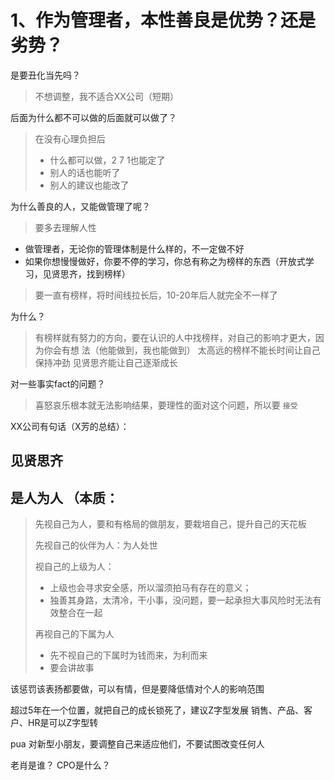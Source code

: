 # 1、作为管理者，本性善良是优势？还是劣势？
是要丑化当先吗？
> 不想调整，我不适合XX公司（短期）

后面为什么都不可以做的后面就可以做了？
> 在没有心理负担后
>  - 什么都可以做，2 7 1也能定了
>  - 别人的话也能听了
>  - 别人的建议也能改了

为什么善良的人，又能做管理了呢？ 
> 要多去理解人性
- 做管理者，无论你的管理体制是什么样的，不一定做不好
- 如果你想慢慢做好，你要不停的学习，你总有称之为榜样的东西（开放式学习，见贤思齐，找到榜样）


> 要一直有榜样，将时间线拉长后，10-20年后人就完全不一样了
 
为什么？
> 有榜样就有努力的方向，要在认识的人中找榜样，对自己的影响才更大，因为你会有想 法（他能做到，我也能做到）
> 太高远的榜样不能长时间让自己保持冲劲
> 见贤思齐能让自己逐渐成长

对一些事实fact的问题？
> 喜怒哀乐根本就无法影响结果，要理性的面对这个问题，所以要 `接受` 

XX公司有句话（X芳的总结）：
## 见贤思齐 
## 是人为人 （本质：
> 先视自己为人，要和有格局的做朋友，要栽培自己，提升自己的天花板
> 
> 先视自己的伙伴为人：为人处世
> 
> 视自己的上级为人：
> - 上级也会寻求安全感，所以溜须拍马有存在的意义；
> - 独善其身路，太清冷，干小事，没问题，要一起承担大事风险时无法有效整合在一起
> 
> 再视自己的下属为人
>   - 先不视自己的下属时为钱而来，为利而来
>   - 要会讲故事

该惩罚该表扬都要做，可以有情，但是要降低情对个人的影响范围


超过5年在一个位置，就把自己的成长锁死了，建议Z字型发展
销售、产品、客户、HR是可以Z字型转

pua
对新型小朋友，要调整自己来适应他们，不要试图改变任何人








老肖是谁？
CPO是什么？

